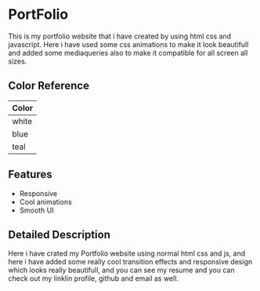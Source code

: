 # PortFolio
This is my portfolio website that i have created by using html css and javascript. Here i have used some css animations to make it look beautifull and added some mediaqueries also to make it compatible for all screen all sizes.


## Color Reference

| Color             | 
| ----------------- |
| white |
| blue |
| teal |



## Features

- Responsive 
- Cool animations
- Smooth UI


## Detailed Description
Here i have crated my Portfolio website using normal html css and js, and here i have added some really cool transition effects and responsive design which looks really beautifull, and you can see my resume and 
you can check out my linklin profile, github and email as well.
